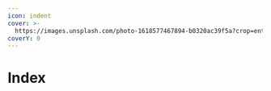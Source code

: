 ```yaml
---
icon: indent
cover: >-
  https://images.unsplash.com/photo-1618577467894-b0320ac39f5a?crop=entropy&cs=srgb&fm=jpg&ixid=M3wxOTcwMjR8MHwxfHNlYXJjaHwxfHxldXJvcmFja3xlbnwwfHx8fDE3NDMyNTM3OTZ8MA&ixlib=rb-4.0.3&q=85
coverY: 0
---
```


# Index


